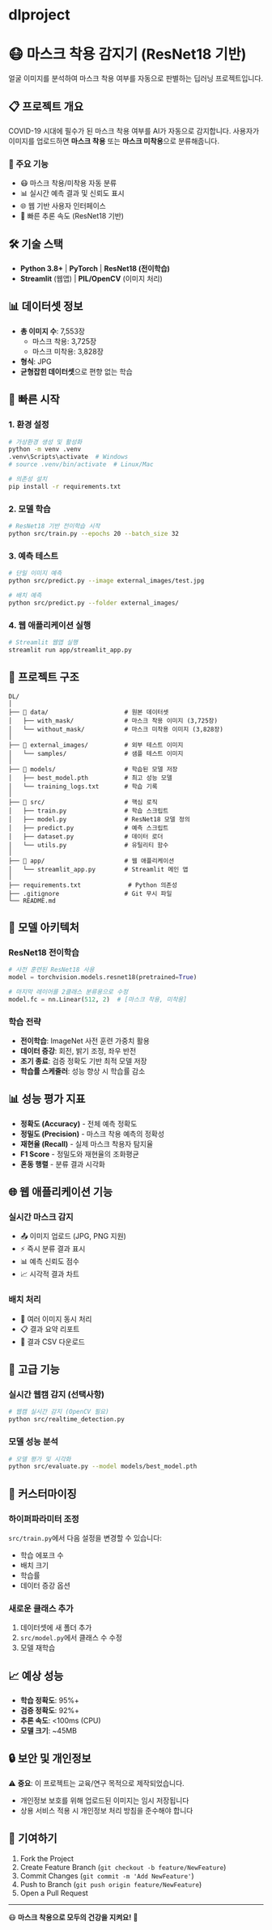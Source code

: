 # dlproject
# 😷 마스크 착용 감지기 (ResNet18 기반)

얼굴 이미지를 분석하여 마스크 착용 여부를 자동으로 판별하는 딥러닝 프로젝트입니다.

## 📋 프로젝트 개요

COVID-19 시대에 필수가 된 마스크 착용 여부를 AI가 자동으로 감지합니다.
사용자가 이미지를 업로드하면 **마스크 착용** 또는 **마스크 미착용**으로 분류해줍니다.

### 🎯 주요 기능
- 😷 마스크 착용/미착용 자동 분류
- 📊 실시간 예측 결과 및 신뢰도 표시
- 🌐 웹 기반 사용자 인터페이스
- 🚀 빠른 추론 속도 (ResNet18 기반)

## 🛠️ 기술 스택
- **Python 3.8+** | **PyTorch** | **ResNet18 (전이학습)**
- **Streamlit** (웹앱) | **PIL/OpenCV** (이미지 처리)

## 📊 데이터셋 정보
- **총 이미지 수**: 7,553장
  - 마스크 착용: 3,725장
  - 마스크 미착용: 3,828장
- **형식**: JPG
- **균형잡힌 데이터셋**으로 편향 없는 학습

## 🚀 빠른 시작

### 1. 환경 설정
```bash
# 가상환경 생성 및 활성화
python -m venv .venv
.venv\Scripts\activate  # Windows
# source .venv/bin/activate  # Linux/Mac

# 의존성 설치
pip install -r requirements.txt
```

### 2. 모델 학습
```bash
# ResNet18 기반 전이학습 시작
python src/train.py --epochs 20 --batch_size 32
```

### 3. 예측 테스트
```bash
# 단일 이미지 예측
python src/predict.py --image external_images/test.jpg

# 배치 예측
python src/predict.py --folder external_images/
```

### 4. 웹 애플리케이션 실행
```bash
# Streamlit 웹앱 실행
streamlit run app/streamlit_app.py
```

## 📁 프로젝트 구조

```
DL/
│
├── 📂 data/                     # 원본 데이터셋
│   ├── with_mask/              # 마스크 착용 이미지 (3,725장)
│   └── without_mask/           # 마스크 미착용 이미지 (3,828장)
│
├── 📂 external_images/          # 외부 테스트 이미지
│   └── samples/                # 샘플 테스트 이미지
│
├── 📂 models/                   # 학습된 모델 저장
│   ├── best_model.pth          # 최고 성능 모델
│   └── training_logs.txt       # 학습 기록
│
├── 📂 src/                      # 핵심 로직
│   ├── train.py                # 학습 스크립트
│   ├── model.py                # ResNet18 모델 정의
│   ├── predict.py              # 예측 스크립트
│   ├── dataset.py              # 데이터 로더
│   └── utils.py                # 유틸리티 함수
│
├── 📂 app/                      # 웹 애플리케이션
│   └── streamlit_app.py        # Streamlit 메인 앱
│
├── requirements.txt             # Python 의존성
├── .gitignore                  # Git 무시 파일
└── README.md
```

## 🧠 모델 아키텍처

### ResNet18 전이학습
```python
# 사전 훈련된 ResNet18 사용
model = torchvision.models.resnet18(pretrained=True)

# 마지막 레이어를 2클래스 분류용으로 수정
model.fc = nn.Linear(512, 2)  # [마스크 착용, 미착용]
```

### 학습 전략
- **전이학습**: ImageNet 사전 훈련 가중치 활용
- **데이터 증강**: 회전, 밝기 조정, 좌우 반전
- **조기 종료**: 검증 정확도 기반 최적 모델 저장
- **학습률 스케줄러**: 성능 향상 시 학습률 감소

## 📊 성능 평가 지표

- **정확도 (Accuracy)** - 전체 예측 정확도
- **정밀도 (Precision)** - 마스크 착용 예측의 정확성
- **재현율 (Recall)** - 실제 마스크 착용자 탐지율
- **F1 Score** - 정밀도와 재현율의 조화평균
- **혼동 행렬** - 분류 결과 시각화

## 🌐 웹 애플리케이션 기능

### 실시간 마스크 감지
- 📤 이미지 업로드 (JPG, PNG 지원)
- ⚡ 즉시 분류 결과 표시
- 📊 예측 신뢰도 점수
- 📈 시각적 결과 차트

### 배치 처리
- 📁 여러 이미지 동시 처리
- 📋 결과 요약 리포트
- 💾 결과 CSV 다운로드

## 🚀 고급 기능

### 실시간 웹캠 감지 (선택사항)
```bash
# 웹캠 실시간 감지 (OpenCV 필요)
python src/realtime_detection.py
```

### 모델 성능 분석
```bash
# 모델 평가 및 시각화
python src/evaluate.py --model models/best_model.pth
```

## 🔧 커스터마이징

### 하이퍼파라미터 조정
`src/train.py`에서 다음 설정을 변경할 수 있습니다:
- 학습 에포크 수
- 배치 크기
- 학습률
- 데이터 증강 옵션

### 새로운 클래스 추가
1. 데이터셋에 새 폴더 추가
2. `src/model.py`에서 클래스 수 수정
3. 모델 재학습

## 📈 예상 성능
- **학습 정확도**: 95%+
- **검증 정확도**: 92%+
- **추론 속도**: <100ms (CPU)
- **모델 크기**: ~45MB

## 🔒 보안 및 개인정보

⚠️ **중요**: 이 프로젝트는 교육/연구 목적으로 제작되었습니다.
- 개인정보 보호를 위해 업로드된 이미지는 임시 저장됩니다
- 상용 서비스 적용 시 개인정보 처리 방침을 준수해야 합니다

## 🤝 기여하기

1. Fork the Project
2. Create Feature Branch (`git checkout -b feature/NewFeature`)
3. Commit Changes (`git commit -m 'Add NewFeature'`)
4. Push to Branch (`git push origin feature/NewFeature`)
5. Open a Pull Request

---

😷 **마스크 착용으로 모두의 건강을 지켜요!** 🚀
